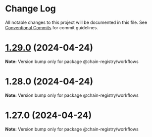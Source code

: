 # Change Log

All notable changes to this project will be documented in this file.
See [Conventional Commits](https://conventionalcommits.org) for commit guidelines.

# [1.29.0](https://github.com/cosmology-tech/chain-registry/compare/@chain-registry/workflows@1.28.0...@chain-registry/workflows@1.29.0) (2024-04-24)

**Note:** Version bump only for package @chain-registry/workflows





# 1.28.0 (2024-04-24)

**Note:** Version bump only for package @chain-registry/workflows





# 1.27.0 (2024-04-24)

**Note:** Version bump only for package @chain-registry/workflows
